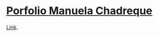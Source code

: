 
<h1><a href=“https://manuelachadreque.github.io/”>Porfolio Manuela Chadreque </a></h1>

<a href="https://manuelachadreque.github.io/">Link</a>.

